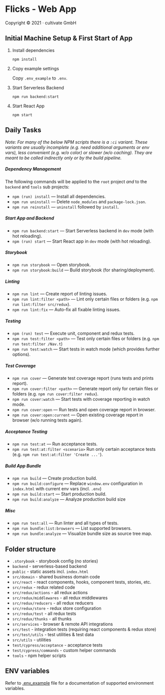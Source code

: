 # Flicks - Web App

Copyright © 2021 · cultivate GmbH

## Initial Machine Setup & First Start of App

1. Install dependencies

   `npm install`

1. Copy example settings

   Copy `.env_example` to `.env`.

1. Start Serverless Backend

   `npm run backend:start`

1. Start React App

   `npm start`

## Daily Tasks

*Note: For many of the below NPM scripts there is a `:ci` variant. These variants are usually incomplete (e.g. need additional arguments or env vars), less convenient (e.g. w/o color) or slower (w/o caching). They are meant to be called indirectly only or by the build pipeline.*

##### Dependency Management

The following commands will be applied to the `root` project *and* to the `backend` and `tools` sub projects:

- `npm (run) install` &mdash; Install all dependencies.
- `npm run uninstall` &mdash; Delete `node_modules` and `package-lock.json`.
- `npm run reinstall` &mdash; `uninstall` followed by `install`.

##### Start App and Backend

- `npm run backend:start` &mdash; Start Serverless backend in `dev` mode (with hot reloading).
- `npm (run) start` &mdash; Start React app in `dev` mode (with hot reloading).

##### Storybook

- `npm run storybook` &mdash; Open storybook.
- `npm run storybook:build` &mdash; Build storybook (for sharing/deployment).

##### Linting

- `npm run lint` &mdash; Create report of linting issues.
- `npm run lint:filter <path>` &mdash; Lint only certain files or folders (e.g. `npm run lint:filter src/redux`).
- `npm run lint:fix` &mdash; Auto-fix all fixable linting issues.

##### Testing

- `npm (run) test` &mdash; Execute unit, component and redux tests.
- `npm run test:filter <path>` &mdash; Test only certain files or folders (e.g. `npm run test:filter /Nav.t`)
- `npm run test:watch` &mdash; Start tests in watch mode (which provides further options).

##### Test Coverage

- `npm run cover` &mdash; Generate test coverage report (runs tests and prints report).
- `npm run cover:filter <path>` &mdash; Generate report only for certain files or folders (e.g. `npm run cover:filter redux`).
- `npm run cover:watch` &mdash; Start tests with coverage reporting in watch mode.
- `npm run cover:open` &mdash; Run tests and open coverage report in browser.
- `npm run cover:open:current` &mdash; Open existing coverage report in browser (w/o running tests again).

##### Acceptance Testing

- `npm run test:at` &mdash; Run acceptance tests.
- `npm run test:at:filter <scenario>` Run only certain acceptance tests (e.g. `npm run test:at:filter 'Create ...'`).

##### Build App Bundle

- `npm run build` &mdash; Create production build.
- `npm run build:configure` &mdash; Replace `window.env` configuration in `index.html` with current env vars (incl. `.env`)
- `npm run build:start` &mdash; Start production build.
- `npm run build:analyze` &mdash; Analyze production build size

##### Misc

- `npm run test:all` &mdash; Run linter and all types of tests.
- `npm run bundle:list:browsers` &mdash; List supported browsers.
- `npm run bundle:analyze` &mdash; Visualize bundle size as source tree map.

## Folder structure

- `.storybook` - storybook config (no stories)
- `backend` - serverless-based backend
- `public` - static assets incl. `index.html`
- `src/domain` - shared business domain code
- `src/react` - react components, hooks, component tests, stories, etc.
- `src/redux` - redux related code
- `src/redux/actions` - all redux actions
- `src/redux/middlewares` - all redux middlewares
- `src/redux/reducers` - all redux reducers
- `src/redux/store` - redux store configuration
- `src/redux/test` - all redux tests
- `src/redux/thunks` - all thunks
- `src/services` - browser & remote API integrations
- `src/test` - integration tests (requiring react components & redux store)
- `src/test/utils` - test utilities & test data
- `src/utils` - utilities
- `test/cypress/acceptance` - acceptance tests
- `test/cypress/commands` - custom helper commands
- `tools` - npm helper scripts

## ENV variables

Refer to [.env_example](.env_example) file for a documentation of supported environment variables.
